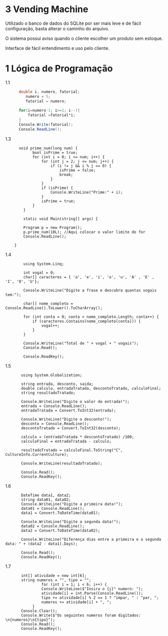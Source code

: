 # 3 Vending Machine

Utilizado o banco de dados do SQLite por ser mais leve e de fácil configuração, basta alterar o caminho do arquivo.

O sistema possui aviso quando o cliente escolher um produto sem estoque.

Interface de fácil entendimento e uso pelo cliente.

# 1 Lógica de Programação

1.1

```c#
	  double i, numero, fatorial;
		 numero = 5;
		 fatorial = numero;
	 
	  for(i=numero-1; i>=1; i--){
	      fatorial =fatorial*i;
	  }
	  Console.Write(fatorial);
	  Console.ReadLine();
```
1.3

          void prime_num(long num) {
                bool isPrime = true;
                for (int i = 0; i <= num; i++) {
                    for (int j = 2; j <= num; j++) {
                        if (i != j && i % j == 0) {
                            isPrime = false;
                            break;
                        }
                    }
                    if (isPrime) {
                        Console.WriteLine("Prime:" + i);
                    }
                    isPrime = true;
                }
            }
            
            static void Main(string[] args) {
    
            Program p = new Program();
            p.prime_num(10L); //Aqui colocar o valor limite do for
            Console.ReadLine();
    
        }
1.4

```
        using System.Linq;
  
        int vogal = 0;
        char[] caracteres = { 'a', 'e', 'i', 'o', 'u', 'A' , 'E' , 'I', 'O', 'U'};
        
        Console.WriteLine("Digite a frase e descubra quantas vogais tem:");

        char[] nome_completo = Console.ReadLine().ToLower().ToCharArray();

        for (int conta = 0; conta < nome_completo.Length; conta++) {
            if (caracteres.Contains(nome_completo[conta])) {
                vogal++;
            }
        }

        Console.WriteLine("Total de " + vogal + " vogais");
        Console.Read();

        Console.ReadKey();
```

1.5

           using System.Globalization; 
      
           string entrada, desconto, saida;
           double calculo, entradaTratada, descontoTratado, calculoFinal;
           string resultadoTratado;
        
           Console.WriteLine("Digite o valor de entrada!");
           entrada = Console.ReadLine();
           entradaTratada = Convert.ToInt32(entrada);
    
           Console.WriteLine("Digite o desconto!");
           desconto = Console.ReadLine();
           descontoTratado = Convert.ToInt32(desconto);
    
           calculo = (entradaTratada * descontoTratado) /100;
           calculoFinal = entradaTratada - calculo;
    
           resultadoTratado = calculoFinal.ToString("C", CultureInfo.CurrentCulture);
    
           Console.WriteLine(resultadoTratado);
    
           Console.Read();
           Console.ReadKey();


1.6


           DateTime data1, data2;
           string data01, data02;
           Console.WriteLine("Digite a primeira data!");
           data01 = Console.ReadLine();
           data1 = Convert.ToDateTime(data01);
    
           Console.WriteLine("Digite a segunda data!");
           data02 = Console.ReadLine();
           data2 = Convert.ToDateTime(data02);
    
           Console.WriteLine("Diferença dias entre a primeira e a segunda data: " + (data2 - data1).Days);
    
           Console.Read();
           Console.ReadKey();
1.7

```
       int[] atividade = new int[6];
       string numeros = "", tipo = "";
                for (int i = 1; i < 6; i++) {
                Console.WriteLine($"Insira o {i}° numero: ");
                atividade[i] = int.Parse(Console.ReadLine());
                tipo += atividade[i] % 2 == 1 ? "impar, " : "par, ";
                numeros += atividade[i] + ", ";
            }
       Console.Clear();
       Console.Write($"Os seguintes numeros foram digitados: \n{numeros}\n{tipo}");
       Console.Read();
       Console.ReadKey();
```



